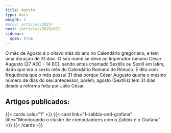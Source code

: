 ```yaml
---
title: Agosto
type: docs
weight: 1
#prev: articles/2025/
next: /articles/2025/07/
sidebar:
  open: true
---
```


O mês de Agosto é o oitavo mês do ano no Calendário gregoriano, e tem uma duração de 31 dias. 
O seu nome se deve ao Imperador romano César Augusto (27 AEC - 14 EC), sendo antes chamado Sextilis ou Sextil em latim, 
dado que era o sexto mês do Calendário Romano de Rômulo. É dito com frequência que o mês possui 31 dias porque César Augusto queria o mesmo número de dias do seu antecessor, porém, agosto (Sextilis) tem 31 dias desde a reforma feita por Júlio César. 

## Artigos publicados:

{{< cards cols="1" >}}
  {{< card link="1-zabbix-and-grafana" title="Monitorando o cluster de computadores com o Zabbix e o Grafana" >}}
{{< /cards >}}

